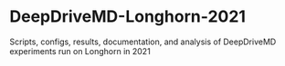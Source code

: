 # DeepDriveMD-Longhorn-2021
Scripts, configs, results, documentation, and analysis of DeepDriveMD experiments run on Longhorn in 2021
